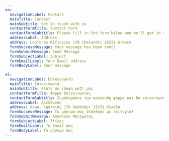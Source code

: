 ```yaml
---
en:
  navigationLabel: Contact
  mainTitle: Contact
  mainSubtitle: Get in touch with us
  contactFormTitle: Contact Form
  contactFormSubtitle: Please fill in the form below and we'll get in touch with you as soon as possible
  addressLabel: Address
  address: Leoforos Kifissias 178 Chalandri 15231 Greece
  formSuccessMessage: Your message has been sent!
  formSubmitMessage: Send Message
  formSubjectLabel: Subject
  formEmailLabel: Your Email address
  formBodyLabel: Your message

el:
  navigationLabel: Επικοινωνία
  mainTitle: Επικοινωνία
  mainSubtitle: Ελάτε σε επαφή μαζί μας
  contactFormTitle: Φόρμα Επικοινωνίας
  contactFormSubtitle: Συμπληρώστε την ακόλουθη φόρμα και θα επικοινωνήσουμε μαζί σας το συντομότερο δυνατόν.
  addressLabel: Διεύθυνση
  address: Λεωφ. Κηφισίας 178 Χαλάνδρι 15231 Ελλάδα
  formSuccessMessage: Το μήνυμα σας στάλθηκε με επιτυχία!
  formSubmitMessage: Αποστολή Μηνύματος
  formSubjectLabel: Τίτλος
  formEmailLabel: Το Email σας
  formBodyLabel: Το μήνυμα σας
---
```

